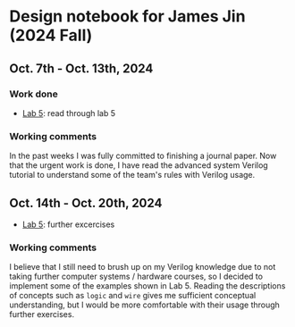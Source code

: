 # Design notebook for James Jin (2024 Fall)
## Oct. 7th - Oct. 13th, 2024
### Work done
- [Lab 5](https://nyu-processor-design.github.io/getting_started/onboarding/06_advanced_sv.html): read through lab 5
### Working comments
In the past weeks I was fully committed to finishing a journal paper. Now that the urgent work is done, I have read the advanced system Verilog tutorial to understand some of the team's rules with Verilog usage.

## Oct. 14th - Oct. 20th, 2024
- [Lab 5](https://github.com/jamesjin0516/onboarding-lab-5/tree/d13a73fd336a90aece51b197180141036d408ebb): further excercises
### Working comments
I believe that I still need to brush up on my Verilog knowledge due to not taking further computer systems / hardware courses, so I decided to implement some of the examples shown in Lab 5. Reading the descriptions of concepts such as `logic` and `wire` gives me sufficient conceptual understanding, but I would be more comfortable with their usage through further exercises.